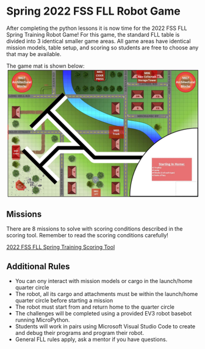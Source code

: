 # Spring 2022 FSS FLL Robot Game


After completing the python lessons it is now time for the 2022 FSS FLL Spring Training Robot Game!  For this game, the standard FLL table is divided into 3 identical smaller game areas.
All game areas have identical mission models, table setup, and scoring so students are free to choose any that may be available.

The game mat is shown below:
![Spring 2022 Game Mat](../images/game_mat/spring_training.jpg)

## Missions
There are 8 missions to solve with scoring conditions described in the scoring tool.  Remember to read the scoring conditions carefully!

[2022 FSS FLL Spring Training Scoring Tool](https://fssfll.github.io/fssfll/FLL-scorer/)

## Additional Rules
 * You can ony interact with mission models or cargo in the launch/home quarter circle
 * The robot, all its cargo and attachments must be within the launch/home quarter circle before starting a mission
 * The robot must start from and return home to the quarter circle
 * The challenges will be completed using a provided EV3 robot basebot running MicroPython.    
 * Students will work in pairs using Microsoft Visual Studio Code to create and debug their programs and program their robot. 
 * General FLL rules apply, ask a mentor if you have questions.
